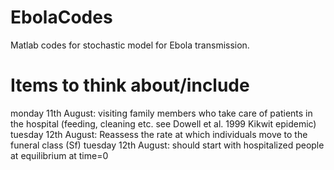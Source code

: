 EbolaCodes
==========

Matlab codes for stochastic model for Ebola transmission.

Items to think about/include
==========

monday 11th August: visiting family members who take care of patients in the hospital (feeding, cleaning etc. see Dowell et al. 1999 Kikwit epidemic)
tuesday 12th August: Reassess the rate at which individuals move to the funeral class (Sf)
tuesday 12th August: should start with hospitalized people at equilibrium at time=0
